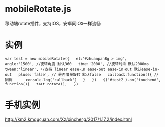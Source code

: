 # mobileRotate.js
移动端rotate插件，支持IOS，安卓同IOS一样流畅

# 实例
`var test = new mobileRotate({  
  el:'#zhuanpanBg > img',  
  angle:'1500', //旋转角度 默认360  
  time:'2000', //旋转时间 默认2000ms  
  tween:'linear', //支持 linear ease-in ease-out ease-in-out 默认ease-in-out  
  pluse:'false', // 是否增量旋转 默认false  
  callback:function(){ //回调  
    console.log('callback')  
  }  
})  
$('#test2').on('touchend', function(){  
  test.rotate();  
})`  

# 手机实例
http://km2.kmguguan.com/Xz/xincheng/2017/1.17.2/index.html
